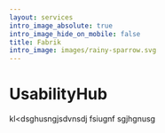 ```yaml
---
layout: services
intro_image_absolute: true
intro_image_hide_on_mobile: false
title: Fabrik
intro_image: images/rainy-sparrow.svg
---
```

# UsabilityHub

kl\<dsghusngjsdvnsdj fsiugnf sgjhgnusg
